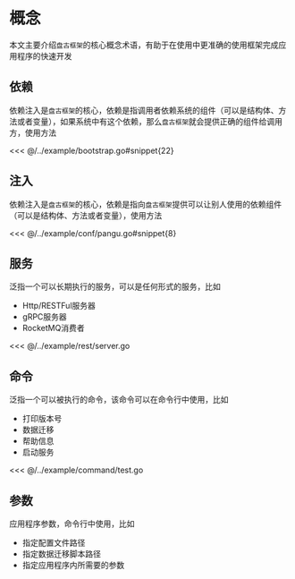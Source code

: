 # 概念

本文主要介绍`盘古框架`的核心概念术语，有助于在使用中更准确的使用框架完成应用程序的快速开发

## 依赖

依赖注入是`盘古框架`的核心，依赖是指调用者依赖系统的组件（可以是结构体、方法或者变量），如果系统中有这个依赖，那么`盘古框架`就会提供正确的组件给调用方，使用方法

<<< @/../example/bootstrap.go#snippet{22}

## 注入

依赖注入是`盘古框架`的核心，依赖是指向`盘古框架`提供可以让别人使用的依赖组件（可以是结构体、方法或者变量），使用方法

<<< @/../example/conf/pangu.go#snippet{8}

## 服务

泛指一个可以长期执行的服务，可以是任何形式的服务，比如

- Http/RESTFul服务器
- gRPC服务器
- RocketMQ消费者

<<< @/../example/rest/server.go

## 命令

泛指一个可以被执行的命令，该命令可以在命令行中使用，比如

- 打印版本号
- 数据迁移
- 帮助信息
- 启动服务

<<< @/../example/command/test.go

## 参数

应用程序参数，命令行中使用，比如

- 指定配置文件路径
- 指定数据迁移脚本路径
- 指定应用程序内所需要的参数
